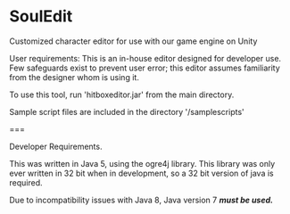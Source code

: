 # SoulEdit
Customized character editor for use with our game engine on Unity

User requirements: This is an in-house editor designed for developer use. Few safeguards exist to prevent user error; this editor assumes familiarity from the designer whom is using it.

To use this tool, run 'hitboxeditor.jar' from the main directory.

Sample script files are included in the directory '/samplescripts'

===

Developer Requirements.

This was written in Java 5, using the ogre4j library. This library was only ever written in 32 bit when in development, so a 32 bit version of java is required. 

Due to incompatibility issues with Java 8, Java version 7 ***must be used.*** 

